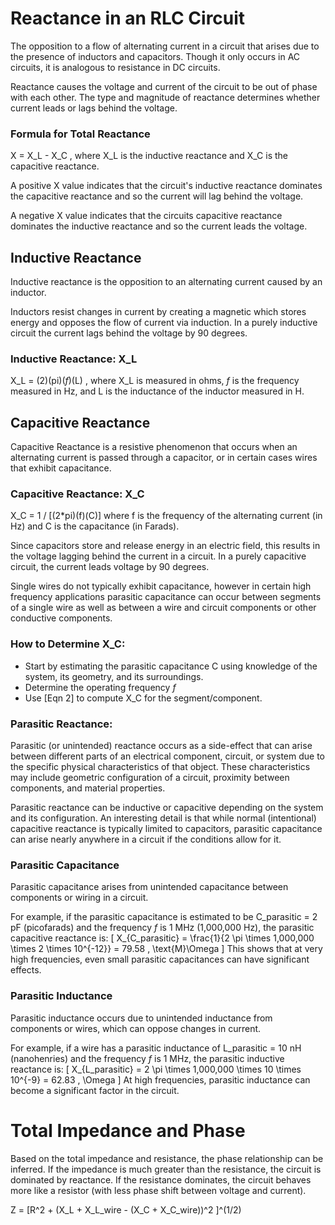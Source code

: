 # Reactance in an RLC Circuit
The opposition to a flow of alternating current in a circuit that arises due to
the presence of inductors and capacitors. Though it only occurs in AC circuits,
it is analogous to resistance in DC circuits.

Reactance causes the voltage and current of the circuit to be out of phase with
each other. The type and magnitude of reactance determines whether current
leads or lags behind the voltage.

### Formula for Total Reactance
X = X_L - X_C , where X_L is the inductive reactance and X_C is the capacitive reactance.

A positive X value indicates that the circuit's inductive reactance dominates
the capacitive reactance and so the current will lag behind the voltage.

A negative X value indicates that the circuits capacitive reactance dominates
the inductive reactance and so the current leads the voltage.


## Inductive Reactance
Inductive reactance is the opposition to an alternating current caused by an
inductor.

Inductors resist changes in current by creating a magnetic which stores energy
and opposes the flow of current via induction. In a purely inductive circuit
the current lags behind the voltage by 90 degrees.

### Inductive Reactance: X_L
X_L = (2)(pi)(*f*)(L) , where X_L is measured in ohms, *f* is the frequency
measured in Hz, and L is the inductance of the inductor measured in H.


## Capacitive Reactance
Capacitive Reactance is a resistive phenomenon that occurs when an alternating current is passed through a capacitor, or in certain cases wires that exhibit capacitance.

### Capacitive Reactance: X_C
X_C = 1 / [(2*pi)(f)(C)] where f is the frequency of the alternating current (in Hz) and C is the capacitance (in Farads).

Since capacitors store and release energy in an electric field, this results in
the voltage lagging behind the current in a circuit. In a purely capacitive
circuit, the current leads voltage by 90 degrees.

Single wires do not typically exhibit capacitance, however in certain high frequency applications parasitic capacitance can occur between segments of a single wire as well as between a wire and circuit components or
other conductive components.

### How to Determine X_C:
- Start by estimating the parasitic capacitance C using knowledge of the system, its geometry, and its surroundings.
- Determine the operating frequency *f*
- Use [Eqn 2] to compute X_C for the segment/component.

### Parasitic Reactance:
Parasitic (or unintended) reactance occurs as a side-effect that can arise
between different parts of an electrical component, circuit, or system due to
the specific physical characteristics of that object. These characteristics may
include geometric configuration of a circuit, proximity between components, and material properties.

Parasitic reactance can be inductive or capacitive depending on the system and
its configuration. An interesting detail is that while normal (intentional)
capacitive reactance is typically limited to capacitors, parasitic capacitance
can arise nearly anywhere in a circuit if the conditions allow for it.

### Parasitic Capacitance
Parasitic capacitance arises from unintended capacitance between components or wiring in a circuit.

For example, if the parasitic capacitance is estimated to be C_parasitic = 2 pF (picofarads) and the frequency *f* is 1 MHz (1,000,000 Hz), the parasitic capacitive reactance is:
\[
X_{C\_parasitic} = \frac{1}{2 \pi \times 1,000,000 \times 2 \times 10^{-12}} = 79.58 \, \text{M}\Omega
\]
This shows that at very high frequencies, even small parasitic capacitances can have significant effects.

### Parasitic Inductance
Parasitic inductance occurs due to unintended inductance from components or wires, which can oppose changes in current.

For example, if a wire has a parasitic inductance of L_parasitic = 10 nH (nanohenries) and the frequency *f* is 1 MHz, the parasitic inductive reactance is:
\[
X_{L\_parasitic} = 2 \pi \times 1,000,000 \times 10 \times 10^{-9} = 62.83 \, \Omega
\]
At high frequencies, parasitic inductance can become a significant factor in the circuit.

# Total Impedance and Phase
Based on the total impedance and resistance, the phase relationship can be
inferred. If the impedance is much greater than the resistance, the circuit is dominated by reactance. If the resistance dominates, the circuit behaves more
like a resistor (with less phase shift between voltage and current).

Z = [R^2 + (X_L + X_L_wire - (X_C + X_C_wire))^2 ]^(1/2)

##
